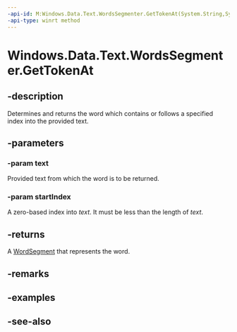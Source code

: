 ```yaml
---
-api-id: M:Windows.Data.Text.WordsSegmenter.GetTokenAt(System.String,System.UInt32)
-api-type: winrt method
---
```


<!-- Method syntax
public Windows.Data.Text.WordSegment GetTokenAt(System.String text, System.UInt32 startIndex)
-->

# Windows.Data.Text.WordsSegmenter.GetTokenAt

## -description
Determines and returns the word which contains or follows a specified index into the provided text.

## -parameters
### -param text
Provided text from which the word is to be returned.

### -param startIndex
A zero-based index into *text*. It must be less than the length of *text*.

## -returns
A [WordSegment](wordsegment.md) that represents the word.

## -remarks

## -examples

## -see-also
